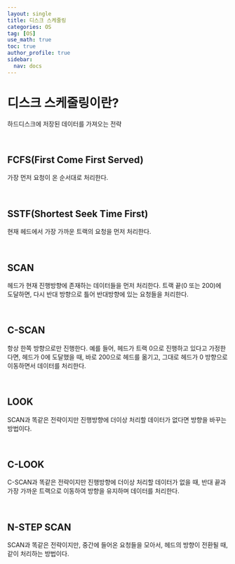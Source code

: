 ```yaml
---
layout: single
title: 디스크 스케줄링
categories: OS
tag: [OS]
use_math: true
toc: true
author_profile: true
sidebar:
  nav: docs
---
```


# 디스크 스케줄링이란?

하드디스크에 저장된 데이터를 가져오는 전략

<br>

## FCFS(First Come First Served)

가장 먼저 요청이 온 순서대로 처리한다.

<br>

## SSTF(Shortest Seek Time First)

현재 헤드에서 가장 가까운 트랙의 요청을 먼저 처리한다.

<br>

## SCAN

헤드가 현재 진행방향에 존재하는 데이터들을 먼저 처리한다. 트랙 끝(0 또는 200)에 도달하면, 다시 반대 방향으로 틀어 반대방향에 있는 요청들을 처리한다.

<br>

## C-SCAN

항상 한쪽 방향으로만 진행한다. 예를 들어, 헤드가 트랙 0으로 진행하고 있다고 가정한다면, 헤드가 0에 도달했을 때, 바로 200으로 헤드를 옮기고, 그대로 헤드가 0 방향으로 이동하면서 데이터를 처리한다.

<br>

## LOOK

SCAN과 똑같은 전략이지만 진행방향에 더이상 처리할 데이터가 없다면 방향을 바꾸는 방법이다.

<br>

## C-LOOK

C-SCAN과 똑같은 전략이지만 진행방향에 더이상 처리할 데이터가 없을 때, 반대 끝과 가장 가까운 트랙으로 이동하여 방향을 유지하며 데이터를 처리한다.

<br>

## N-STEP SCAN

SCAN과 똑같은 전략이지만, 중간에 들어온 요청들을 모아서, 헤드의 방향이 전환될 때, 같이 처리하는 방법이다.
